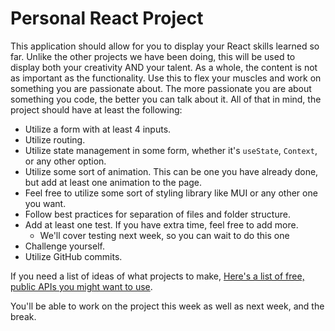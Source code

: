 # Personal React Project

This application should allow for you to display your React skills learned so far. Unlike the other projects we have been doing, this will be used to display both your creativity AND your talent. As a whole, the content is not as important as the functionality. Use this to flex your muscles and work on something you are passionate about. The more passionate you are about something you code, the better you can talk about it. All of that in mind, the project should have at least the following:

- Utilize a form with at least 4 inputs.
- Utilize routing.
- Utilize state management in some form, whether it's `useState`, `Context`, or any other option.
- Utilize some sort of animation. This can be one you have already done, but add at least one animation to the page.
- Feel free to utilize some sort of styling library like MUI or any other one you want.
- Follow best practices for separation of files and folder structure.
- Add at least one test. If you have extra time, feel free to add more.
    - We'll cover testing next week, so you can wait to do this one
- Challenge yourself.
- Utilize GitHub commits.

If you need a list of ideas of what projects to make, [Here's a list of free, public APIs you might want to use](https://github.com/public-apis/public-apis).

You'll be able to work on the project this week as well as next week, and the break.